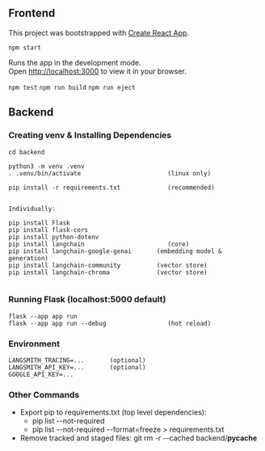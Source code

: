 ## Frontend

This project was bootstrapped with [Create React App](https://github.com/facebook/create-react-app).

`npm start`

Runs the app in the development mode.  
Open [http://localhost:3000](http://localhost:3000) to view it in your browser.

`npm test`
`npm run build`
`npm run eject`

## Backend

### Creating venv & Installing Dependencies 
```
cd backend

python3 -m venv .venv
. .venv/bin/activate                        (linux only)

pip install -r requirements.txt             (recommended)


Individually:

pip install Flask
pip install flask-cors
pip install python-dotenv
pip install langchain                       (core)
pip install langchain-google-genai       (embedding model & generation)
pip install langchain-community          (vector store)
pip install langchain-chroma             (vector store)


```

### Running Flask (localhost:5000 default)
```
flask --app app run
flask --app app run --debug                 (hot reload)
```

### Environment
```
LANGSMITH_TRACING=...       (optional)
LANGSMITH_API_KEY=...       (optional)
GOOGLE_API_KEY=...
```



### Other Commands

- Export pip to requirements.txt (top level dependencies): 
    - pip list --not-required
    - pip list --not-required --format=freeze > requirements.txt
- Remove tracked and staged files: git rm -r --cached backend/__pycache__